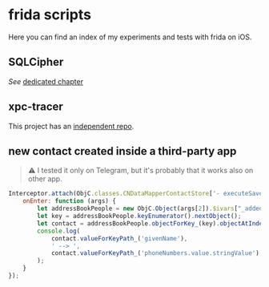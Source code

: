 # frida scripts

Here you can find an index of my experiments and tests with frida on iOS.

## SQLCipher

_See_ [dedicated chapter](sqlcipher/)

## xpc-tracer

This project has an [independent repo](https://github.com/miticollo/xpc-tracer).

## new contact created inside a third-party app

> :warning: I tested it only on Telegram, but it's probably that it works also on other app.

```javascript
Interceptor.attach(ObjC.classes.CNDataMapperContactStore['- executeSaveRequest:response:error:'].implementation, {
    onEnter: function (args) {
        let addressBookPeople = new ObjC.Object(args[2]).$ivars["_addedContactsByIdentifier"]; // __NSDictionaryM
        let key = addressBookPeople.keyEnumerator().nextObject();
        let contact = addressBookPeople.objectForKey_(key).objectAtIndex_(0);
        console.log(
            contact.valueForKeyPath_('givenName'),
            ' --> ',
            contact.valueForKeyPath_('phoneNumbers.value.stringValue').objectAtIndex_(0)
        );
    }
});
```
